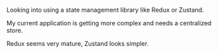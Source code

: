 Looking into using a state management library like Redux or Zustand.

My current application is getting more complex and needs a centralized store.

Redux seems very mature, Zustand looks simpler.